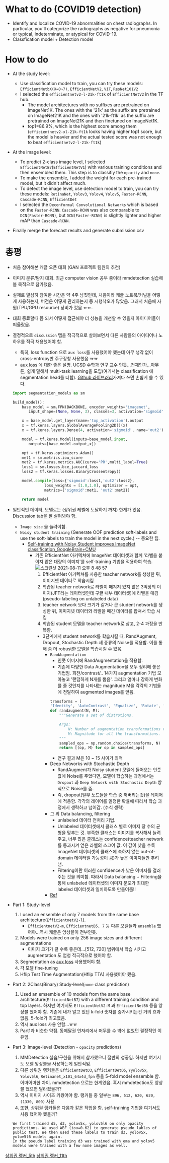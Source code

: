 # What to do (COVID19 detection)
 * Identify and localize COVID-19 abnormalities on chest radiographs. In particular, you'll categorize the radiographs as negative for pneumonia or typical, indeterminate, or atypical for COVID-19.
 * Classfication model + Detection model

# How to do
 - At the study level: 
 	- Use classification model to train, you can try these models: `EfficientNetbX(X=0~7)`, `EfficientNetV2`, `ViT`, `ResNet101V2`
 	- I selected the `efficientnetv2-l-21k-ft1k` of `EfficientNetV2` in the TF hub.
 		- The model architectures with no suffixes are pretrained on ImageNet1K. The ones with the '21k' as the suffix are pretrained on ImageNet21K and the ones with '21k-ft1k' as the suffix are pretrained on ImageNet21K and then finetuned on ImageNet1K.
 		- top1=86.9%, which is the highest score among them (`efficientnetv2-xl-21k-ft1k` looks having higher top1 score, but the model is heavier and the actual tested score was not enough to beat `efficientnetv2-l-21k-ft1k`)

 - At the image level:
 	- To predict 2-class image level, I selected `EfficientNetB7`(`EfficientNetV1`) with various training conditions and then ensembled them. This step is to classifiy the `opacity` and `none`.
 	- To make the ensemble, I added the weight for each pre-trained model, but it didn't affect much. 
	- To detect the image level, use detection model to train, you can try these models: `RetinaNet`, `Yolov3`, `Yolov4`, `Yolov5`, `Faster-RCNN`, `Cascade-RCNN`, `EfficientDet`
	- I selected the `Deconformal Convolutional Networks` which is based on the `Faster-RCNN`. `Cascade-RCNN` was also comparable to `DCN(Faster-RCNN)`, but `DCN(Faster-RCNN)` is slightly lighter and higher mAP than `Cascade-RCNN`.

 - Finally merge the forecast results and generate submission.csv

# 총평
 - 처음 참여해본 캐글 오픈 대회 (GAN 프로젝트 팀원의 추천)
 - 이미지 분류/탐지 대회. 최근 computer vision 공부 중이라 mmdetection 실습해볼 목적으로 참가했음.
 - 실제로 열심히 참여한 시간은 약 4주 남짓인데, 처음이라 캐글 노트북/커널을 어떻게 사용하는지, 버전은 어떻게 관리하는지 등 시행착오가 많았음. 그래서 처음에 자원(TPU/GPU resource) 낭비가 컸음 ㅠㅠ. 
 - 대회 종료할때 쯤 되서 어떻게 접근해야 더 성능을 개선할 수 있을지 아이디어들이 떠올랐음.
 - 결정적으로 `discussion` 탭을 적극적으로 살펴보면서 다른 사람들의 아이디어나 노하우를 적극 채용했어야 함. 
 	* 특히, loss function 으로 `aux loss`를 사용했어야 했는데 아무 생각 없이 cross-entropy만 주구장창 사용했음 ㅠㅠ
 	* [aux loss](https://www.kaggle.com/c/siim-covid19-detection/discussion/263676) 에 대한 좋은 설명. UCSD 수학과 연구 교수 인듯...천재인가...아무튼, 쉽게 말해서 multi-task learning을 도입(여기서는 classification 에 segmentation head를 더함). [Github 라이브러리](https://github.com/qubvel/segmentation_models)가져다 쓰면 손쉽게 쓸 수 있다.
 	```Python
 	import segmentation_models as sm

	build_model():
	    base_model = sm.FPN(BACKBONE, encoder_weights='imagenet', 
	       input_shape=(None, None, 3), classes=3, activation='sigmoid')

	    x = base_model.get_layer(name='top_activation').output 
	    x = tf.keras.layers.GlobalAveragePooling2D()(x)
	    x = tf.keras.layers.Dense(4, activation='sigmoid', name='out2')(x)

	    model = tf.keras.Model(inputs=base_model.input, 
	       outputs=[base_model.output,x]) 

	    opt = tf.keras.optimizers.Adam()
	    met1 = sm.metrics.iou_score
	    met2 = tf.keras.metrics.AUC(curve='PR',multi_label=True)
	    loss1 = sm.losses.bce_jaccard_loss
	    loss2 = tf.keras.losses.BinaryCrossentropy()

	    model.compile(loss={'sigmoid':loss1,'out2':loss2}, 
	              loss_weights = [1.0,1.0], optimizer = opt,
	              metrics={'sigmoid':met1, 'out2':met2}) 

	    return model
	```
 - 일반적인 데이터, 모델로는 (상위권 레벨에 도달하기 까지) 한계가 있음. Discussion tab을 잘 살펴봐야 함.
 	* `Image size` 을 늘려야함.
 	* `Noisy student training` (Generate OOF prediction soft-labels and use the soft-labels to train the model in the next cycle.) -- 중요한 팁.
 		* [Self-training with Noisy Student improves ImageNet classification_GoogleBrain+CMU](https://arxiv.org/pdf/1911.04252.pdf)
 			* 기존 EfficientNet 아키텍쳐에 ImageNet 데이터셋과 함께 '라벨을 붙이지 않은 대량의 이미지'를 self-training 기법을 적용하여 학습.
 			![스크린샷 2021-08-11 오후 8 48 57](https://user-images.githubusercontent.com/58493928/129135585-e4b51f4f-ffcb-4f8c-a8f5-a2c491631519.png)
	 			1. EfficientNet 아키텍쳐를 사용한 teacher network를 생성한 뒤, 이미지넷 데이터로 학습시킴
	 			2. 학습된 teacher network로 라벨이 매겨져 있지 않은 3억장의 이미지(JFT라는 데이터셋인데 구글 내부 데이터셋)에 라벨을 매김(pseudo-labeling on unlabeled data)
	 			3. teacher network 보다 크기가 같거나 큰 student network를 생성한 뒤, 이미지넷 데이터와 라벨을 매긴 데이터를 합쳐서 학습 시킴
	 			4. 학습된 student 모델을 teacher network로 삼고, 2-4 과정을 반복함.
 				* 3단계에서 student network를 학습시킬 때, RandAugment, Dropout, Stochastic Depth 세 종류의 Noise를 적용함. 이를 통해 좀 더 robust한 모델을 학습시킬 수 있음.
 					* `RandAugmentation`
 						- 인풋 이미지에 RandAugmentation을 적용함.
 						- 기존에 다양한 Data Augmentation을 모두 정리해 놓은 기법임. 회전/contrast/.. 14가지 augmentation 기법 모아놓고 '랜덤하게 N개를 뽑음'. 그리고 얼마나 강하게 변화를 줄 것인지를 나타내는 magnitude M을 각각의 기법들에 전달하여 augmented images를 얻음. 
 						```Python
 						transforms = [
 						'Identity', 'AutoContrast', 'Equalize', 'Rotate', 'Solarize', 'Color', 'Posterize', 'Contrast', 'Brightness', 'Sharpness', 'ShearX', 'ShearY', 'TranslateX', 'TanslateY']
 						def randaugment(N, M):
 							"""Generate a set of distrotions.

 							Args:
 								N: Number of augmentation transformations to apply sequentially.
 								M: Magnitude for all the transformations.
							"""
							sampled_ops = np.random.choice(transforms, N)
							return [(op, M) for op in sampled_ops]
						```
 						- 연구 결과 M은 10 ~ 15 사이가 최적 
 					* Deep Networks with Stochastic Depth
 						- RandAugment가 Noisy student 모델에 들어오는 인풋 값에 
 						Noise를 주었다면, 모델이 학습하는 과정에서는 `Dropout` 과 `Deep Network with Stochastic Depth` 방식으로 Noise를 줌.
 						- 즉, dropout(일부 노드들을 학습 중 꺼버리는것)을 레이어에 적용함. 각각의 레이어를 일정한 확률에 따라서 학습 과정에서 생략하고 넘어감. (수식 생략)
 					* 그 외 Data balancing, filtering
 						- unlabeled 데이터 전처리 기법.
 						- Unlabeled 데이터셋에서 클래스 별로 이미지 장 수의 균형을 맞추는 것. 부족한 클래스는 이미지를 복사해서 늘려주고, 너무 많은 클래스는 confidence(teacher network를 통과시켜 얻은 라벨의 스코어 값. 이 값이 낮을 수록 ImageNet 데이터셋의 클래스에 속하지 않는 out-of-domain 데이터일 가능성이 큼)가 높은 이미지들만 추려냄. 
 						- Filtering이란 이러한 confidence가 낮은 이미지를 걸러주는 것을 의미함. 따라서 Data balancing + Filtering을 통해 unlabeled 데이터셋의 이미지 분포가 최대한 labeled 데이터셋과 일치하도록 만들어줌!!
 					* [Ref](https://yeomko.tistory.com/42)
 - Part 1: Study-level
 	1. I used an ensemble of only 7 models from the same base architecture(`EfficientnetV2-l`). 
 		* `EfficientnetV2-m`, `EfficientnetB5, 7` 등 다른 모델들과 `ensemble` 했어야...역시 캐글은 앙상블이 전부인듯.
 	3. Models were trained on only 256 image sizes and different augmentations
 		* 이미지 크기가 클 수록 좋은데...[512, 720] 범위에서 학습 시키고 augmentation 도 엄청 적극적으로 했어야 함.
 	4. Segmentation as [aux loss](https://www.kaggle.com/c/siim-covid19-detection/discussion/263676) 사용했어야 함.
 	5. 각 모델 fine-tuning
 	6. Hflip Test Time Augmentation(Hflip TTA) 사용했어야 했음.

 - Part 2: 2Class(Binary) Study-level(`none` class prediction)
 	1. Used an emsemble of 10 models from the same base architecture(`EfficientNetB7`) with a different training condition and top layers. 하지만 여기서도 `EfficientNetV2-M` 과 `EfficientNetB6` 등을 앙상블 했어야 함. 기존에 내가 알고 있던 k-fold 숫자를 증가시키는건 거의 효과 없음. 5-fold가 최고였음.
 	2. 역시 aux loss 사용 안함...ㅠㅠ
 	3. Part1과 비슷한 약점. 동메달권 언저리에서 머무를 수 밖에 없었던 결정적인 이유임.

 - Part 3: Image-level (Detection - `opacity` predictions)
 	1. MMDetection 실습/구현을 위해서 참가했으니 절반의 성공임. 하지만 여기서도 모델 앙상블을 사용하는게 일반적임.
 	2. 다른 상위권 랭커들은 `EfficientDetD3`, `EfficientDetD5`, `Yyolov5x`, `Yolov5l6`, `Retinanet_x101_64x4d_fpn` 등을 5-fold model ensemble 함. 어마어마한 차이. mmdetection 으로는 한계였음. 혹시 mmdetection도 앙상블 했으면 달라졌을까?
 	3. 역시 이미지 사이즈 키웠어야 함. 랭커들 중 일부는 `896, 512, 620, 620, (1330, 800)` 사용
 	4. 또한, 상위권 랭커들은 다음과 같은 작업을 함. self-training 기법을 여기서도 사용 했어야 했을까?
 	```
 	We first trained d5, d3, yolov5x, yolov5l6 on only opacity predictions. We used WBF (iou=0.62) to generate pseudo lables of public test. We then used these labels to train d3, yolov5x, yolov5l6 models again.
	In the pseudo label training d3 was trained with ema and yolov5 models were trained with a few none images as well.
	```

[상위권 랭커_5th](https://www.kaggle.com/c/siim-covid19-detection/discussion/263945)
[상위권 랭커_11th](https://www.kaggle.com/c/siim-covid19-detection/discussion/263701)
